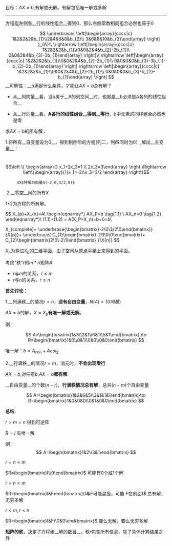 目标：$AX=b$,有解或无解。有解包括唯一解或多解

---

方程组左侧各__行的线性组合__得到0，那么右侧常数相同组合必然也等于0

$$
\underbrace{
    \left[\begin{array}{cccc|c} 
        1&2&2&2&b_{1}\\2&4&6&8&b_{2}\\
        3&6&8&10&b_{3}\end{array}
    \right]
}_{A}\\
\rightarrow
    \left[\begin{array}{cccc|c} 	
        1&2&2&2&b_{1}\\0&0&2&4&b_{2}-2b_{1}\\
        0&0&2&4&b_{3}-3b_{1}\end{array}
    \right]\\
\rightarrow
    \left[\begin{array}{cccc|c} 
        1&2&2&2&b_{1}\\0&0&2&4&b_{2}-2b_{1}\\
        0&0&0&0&b_{3}-3b_{1}-b_{2}-2b_{1}\end{array}
    \right]
\rightarrow 
    \left[\begin{array}{cccc|c} 
        1&2&2&2&b_{1}\\0&0&2&4&b_{2}-2b_{1}\\
        0&0&0&0&b_{3}-b_{2}-b_{1}\end{array}
    \right]
$$
__可解性：__b满足什么条件，才能让$AX=b$总有解？

- 从__列向量__看，当b属于__A的列空间__时，也就是__b必须是A各列的线性组合__

- 从__行向量__看，__A各行的线性组合__得到__零行__，b中元素的同样组合必然也是零



 求$AX=b$的所有解：

​	1.将所有__自变量设为0__，得到剔除后的方程(列二，列四同时为0）,解出__主变量__：

​		   $$\left \{ \begin{array}{} x_1+2x_3=1 \\ 2x_3=3\end{array} \right.\Rightarrow \left\{\begin{array}{1}x_1=-2\\x_3=3/2 \end{array} \right\}$$  

 	 	 $X$特解为向量$(-2,0,3/2,0)$ 

​	2.__零空__间的所有$X$ 

1+2为方程的所有解。



$$
X_{p}+X_{n}=A\\
\begin{eqnarray*}
AX_P=b \tag{1.1} \\
AX_n=0 \tag{1.2}
\end{eqnarray*}\\
(1.1)+(1.2) = A(X_P+X_n)=b+0=b\\

X_{complete}=
\underbrace{\begin{bmatrix}-2\\0\\3/2\\0\end{bmatrix}}_{X_{p}}+
\underbrace{
    C_{1}\begin{bmatrix}-2\\1\\0\\0\end{bmatrix}+
    C_{2}\begin{bmatrix}2\\0\\-2\\1\end{bmatrix}
}_{X_{n}}
$$

$X_n$为穿过$X_p$的二维平面，由子空间从原点平移上来得到的平面。

考虑"秩"$r$的$m*n$矩阵$A$

- $r$与$m$的关系，$r \leq m$ 
- $r$与$n$的关系，$r \leq n$  

__首先讨论：__

 1.__列满秩__的情况$r=n$，__没有自由变量__，$N(A) = \{0向量\}$ 

$AX=b$的解，$X=X_p$__有唯一解或无解__。

例：

$$
A=\begin{bmatrix}1&3\\2&1\\6&1\\5&1\end{bmatrix} \to R=\begin{bmatrix}1&0\\0&1\\0&0\\0&0\end{bmatrix}
$$

唯一解：$b=A_{col_{1}}+A{col_{2}}$ 

2.__行满秩__的情况$r=m$，消元时，__不会出现零行__

$AX=b$,对任意$b$,$AX=b$__都有解__

__自由变量__的个数$(n-r)$，__行满秩情况总有解__，总共$(n-m)$个自由变量

$$
A=\begin{bmatrix}1&2&6&5\\3&1&1&1\end{bmatrix}\to
R=\begin{bmatrix}1&0&0&0\\0&1&0&0\end{bmatrix}
$$



__总结:__

$r=m=n$ 得到可逆阵

$R=I$ 有唯一解

例：
$$
A=\begin{bmatrix}1&2\\3&1\end{bmatrix}
$$


$r=n<m$

$R=\begin{bmatrix}I\\0\end{bmatrix}$ 可能有0个或1个解



$r=n<m$

$R=\begin{bmatrix}I&F\end{bmatrix}(I与F可能混搭，可能 F在前面)$ 总有解，无穷多解



$r<m,r<n$

$R=\begin{bmatrix}I&F\\0&0\end{bmatrix}$ 要么无解，要么无穷多解



__矩阵的秩__，决定了方程组__解的数目__，秩$r​$包含所有信息，除了具体计算结果之外